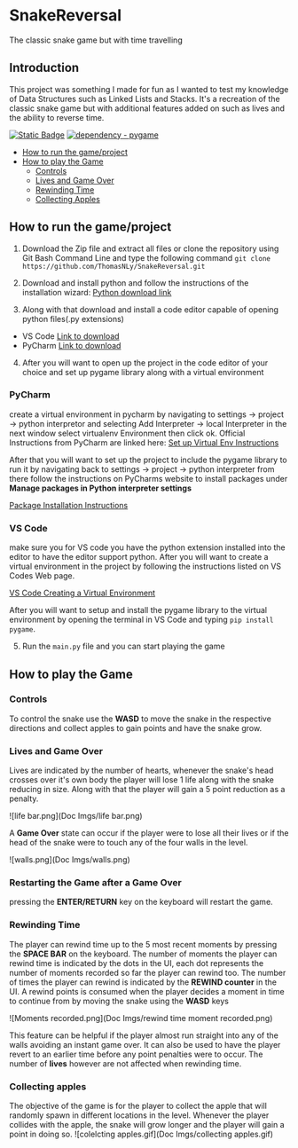 # SnakeReversal
 The classic snake game but with time travelling
## Introduction
This project was something I made for fun as I wanted to test my knowledge of Data Structures such as Linked Lists and 
Stacks. It's a recreation of the classic snake game but with additional features added on such as lives and the ability
to reverse time.

[![Static Badge](https://img.shields.io/badge/python-3.10%2B-blue?link=https%3A%2F%2Fwww.python.org%2Fdownloads%2Frelease%2Fpython-3107%2F)](https://www.python.org/downloads/release/python-3107)
[![dependency - pygame](https://img.shields.io/badge/dependency-pygame-blue?logo=pygame&logoColor=white)](https://pypi.org/project/pygame)

- [How to run the game/project](#how-to-run-the-gameproject)
- [How to play the Game](#how-to-play-the-game)
  - [Controls](#controls)
  - [Lives and Game Over](#lives-and-game-over)
  - [Rewinding Time](#rewinding-time)
  - [Collecting Apples](#collecting-apples)


## How to run the game/project
1. Download the Zip file and extract all files or clone the repository using Git Bash Command Line and type the following command 
`git clone https://github.com/ThomasNLy/SnakeReversal.git`
2. Download and install python and follow the instructions of the installation wizard: 
[Python download link](https://www.python.org/downloads/)

3. Along with that download and install a code editor capable of opening python files(.py extensions)
- VS Code [Link to download](https://code.visualstudio.com/download)
- PyCharm [Link to download](https://www.jetbrains.com/pycharm/download/?section=windows)

4. After you will want to open up the project in the code editor of your choice and set up pygame library along with a virtual environment
### PyCharm
create a virtual environment in pycharm by navigating to settings -> project -> python interpretor and 
selecting Add Interpreter -> local Interpreter
in the next window select virtualenv Environment then click ok.
Official Instructions from PyCharm are linked here: [Set up Virtual Env Instructions](https://www.jetbrains.com/help/pycharm/creating-virtual-environment.html#python_create_virtual_env)

After that you will want to set up the project to include the pygame library to run it
by navigating back to settings -> project -> python interpreter from there follow the instructions on PyCharms website to install packages under **Manage packages in Python interpreter settings** 

[Package Installation Instructions](https://www.jetbrains.com/help/pycharm/installing-uninstalling-and-upgrading-packages.html#interpreter-settings)
 
### VS Code
make sure you for VS code you have the python extension installed into the editor to have the editor support python. After you will want to create a virtual environment in the project by 
following the instructions listed on VS Codes Web page.

[VS Code Creating a Virtual Environment](https://code.visualstudio.com/docs/python/environments)

After you will want to setup and install the pygame library to the virtual environment by opening the terminal in VS Code and typing 
`pip install pygame`.

5. Run the `main.py` file and you can start playing the game

## How to play the Game
### Controls
To control the snake use the **WASD** to move the snake in the respective directions and collect apples to gain points and have the snake grow.

### Lives and Game Over
Lives are indicated by the number of hearts, whenever the snake's head crosses over it's own body the player will
lose 1 life along with the snake reducing in size. Along with that the player will gain a 5 point reduction as a penalty.

![life bar.png](Doc Imgs/life bar.png)

A **Game Over** state can occur if the player were to lose all their lives or if the head of the snake were to touch any of the
four walls in the level.


![walls.png](Doc Imgs/walls.png)
### Restarting the Game after a Game Over
pressing the **ENTER/RETURN** key on the keyboard will restart the game.
### Rewinding Time
The player can rewind time up to the 5 most recent moments by pressing the **SPACE BAR** on the keyboard. The number of 
moments the player can rewind time is indicated by the dots in the UI, each dot represents the number of moments recorded
so far the player can rewind too.
The number of times the player can rewind is indicated by the **REWIND counter** in the UI. A rewind points is consumed
when the player decides a moment in time to continue from by moving the snake using the **WASD** keys

![Moments recorded.png](Doc Imgs/rewind time moment recorded.png)

This feature can be helpful if the player almost run straight into any of the walls avoiding an instant game over. It can also be
used to have the player revert to an earlier time before any point penalties were to occur. The number of **lives** however 
are not affected when rewinding time.

### Collecting apples
The objective of the game is for the player to collect the apple that will randomly spawn in different locations in the level.
Whenever the player collides with the apple, the snake will grow longer and the player will gain a point in doing so.
![colelcting apples.gif](Doc Imgs/collecting apples.gif)




